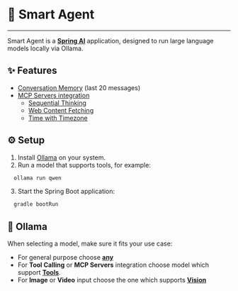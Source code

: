 # 🧠 Smart Agent

---

Smart Agent is a [**Spring AI**](https://spring.io/projects/spring-ai) application, designed to run large language models locally via Ollama.

## ✨ Features

- [Conversation Memory](https://docs.spring.io/spring-ai/reference/api/chat-memory.html#_message_window_chat_memory) (last 20 messages)
- [MCP Servers integration](https://docs.spring.io/spring-ai/reference/api/mcp/mcp-client-boot-starter-docs.html)
  - [Sequential Thinking](https://github.com/modelcontextprotocol/servers/tree/main/src/sequentialthinking)
  - [Web Content Fetching](https://github.com/modelcontextprotocol/servers/tree/main/src/fetch)
  - [Time with Timezone](https://github.com/modelcontextprotocol/servers/tree/main/src/time)

## ⚙️ Setup

1. Install [Ollama](https://ollama.com/download) on your system.
2. Run a model that supports tools, for example:
```bash
  ollama run qwen
```
3. Start the Spring Boot application:
```bash
  gradle bootRun
```

## 🦙 Ollama

When selecting a model, make sure it fits your use case:

- For general purpose choose [**any**](https://ollama.com/search)
- For **Tool Calling** or **MCP Servers** integration choose model which support [**Tools**](https://ollama.com/search?c=tools).
- For **Image** or **Video** input choose the one which supports [**Vision**](https://ollama.com/search?c=vision)
